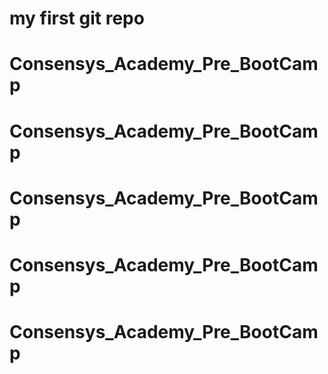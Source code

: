# my first git repo
# Consensys_Academy_Pre_BootCamp
# Consensys_Academy_Pre_BootCamp
# Consensys_Academy_Pre_BootCamp
# Consensys_Academy_Pre_BootCamp
# Consensys_Academy_Pre_BootCamp
